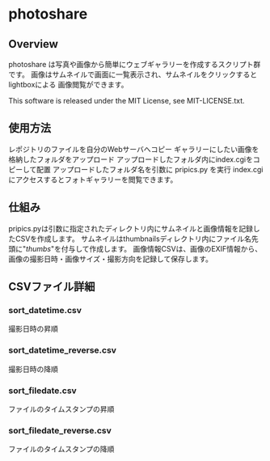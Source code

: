 # photoshare

## Overview

photoshare は写真や画像から簡単にウェブギャラリーを作成するスクリプト群です。
画像はサムネイルで画面に一覧表示され、サムネイルをクリックするとlightboxによる
画像閲覧ができます。

This software is released under the MIT License, see MIT-LICENSE.txt.

## 使用方法

レポジトリのファイルを自分のWebサーバへコピー
ギャラリーにしたい画像を格納したフォルダをアップロード
アップロードしたフォルダ内にindex.cgiをコピーして配置
アップロードしたフォルダ名を引数に pripics.py を実行
index.cgiにアクセスするとフォトギャラリーを閲覧できます。

## 仕組み

pripics.pyは引数に指定されたディレクトリ内にサムネイルと画像情報を記録したCSVを作成します。
サムネイルはthumbnailsディレクトリ内にファイル名先頭に"_thumbs_"を付与して作成します。
画像情報CSVは、画像のEXIF情報から、画像の撮影日時・画像サイズ・撮影方向を記録して保存します。

## CSVファイル詳細

### sort_datetime.csv

撮影日時の昇順

### sort_datetime_reverse.csv

撮影日時の降順

### sort_filedate.csv

ファイルのタイムスタンプの昇順

### sort_filedate_reverse.csv

ファイルのタイムスタンプの降順
